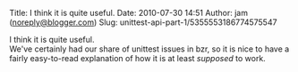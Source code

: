 Title: I think it is quite useful.
Date: 2010-07-30 14:51
Author: jam (noreply@blogger.com)
Slug: unittest-api-part-1/5355553186774575547

I think it is quite useful.  
We've certainly had our share of unittest issues in bzr, so it is nice
to have a fairly easy-to-read explanation of how it is at least
*supposed* to work.

